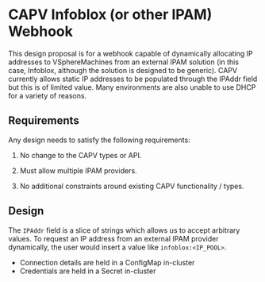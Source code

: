 CAPV Infoblox (or other IPAM) Webhook
=====================================

This design proposal is for a webhook capable of dynamically allocating IP addresses to
VSphereMachines from an external IPAM solution (in this case, Infoblox, although
the solution is designed to be generic). CAPV currently allows static IP addresses to
be populated through the IPAddr field but this is of limited value. Many environments are
also unable to use DHCP for a variety of reasons.

## Requirements

Any design needs to satisfy the following requirements:

1. No change to the CAPV types or API.

2. Must allow multiple IPAM providers.

3. No additional constraints around existing CAPV functionality / types.

## Design

The `IPAddr` field is a slice of strings which allows us to accept arbitrary values.
To request an IP address from an external IPAM provider dynamically, the user would
insert a value like `infoblox:<IP_POOL>`.

- Connection details are held in a ConfigMap in-cluster
- Credentials are held in a Secret in-cluster


